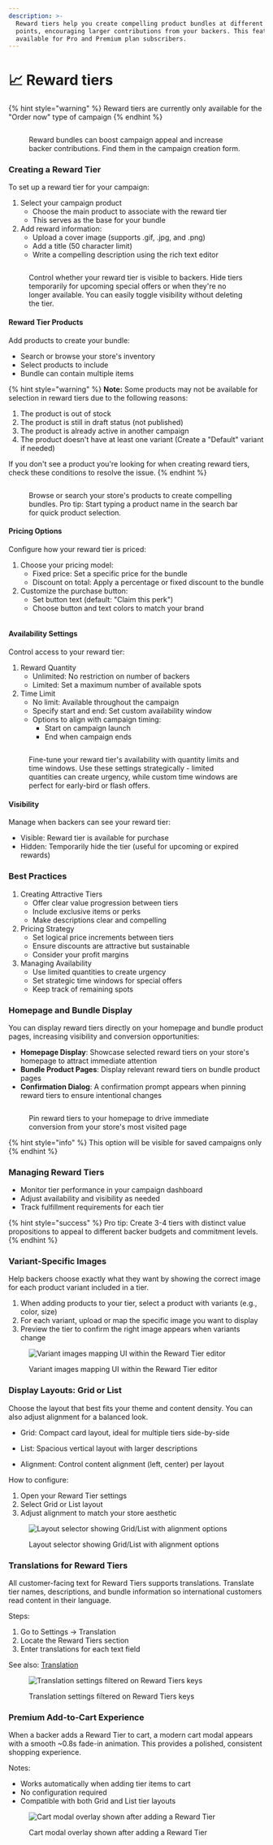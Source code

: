 ```yaml
---
description: >-
  Reward tiers help you create compelling product bundles at different price
  points, encouraging larger contributions from your backers. This feature is
  available for Pro and Premium plan subscribers.
---
```


# 📈 Reward tiers

{% hint style="warning" %}
Reward tiers are currently only available for the "Order now" type of campaign
{% endhint %}

<figure><img src="../.gitbook/assets/FP-tiers-1.png" alt=""><figcaption><p>Reward bundles can boost campaign appeal and increase backer contributions. Find them in the campaign creation form.</p></figcaption></figure>

### Creating a Reward Tier

To set up a reward tier for your campaign:

1. Select your campaign product
   * Choose the main product to associate with the reward tier
   * This serves as the base for your bundle
2. Add reward information:
   * Upload a cover image (supports .gif, .jpg, and .png)
   * Add a title (50 character limit)
   * Write a compelling description using the rich text editor

<figure><img src="../.gitbook/assets/FP-tiers-5.png" alt=""><figcaption><p>Control whether your reward tier is visible to backers. Hide tiers temporarily for upcoming special offers or when they're no longer available. You can easily toggle visibility without deleting the tier.</p></figcaption></figure>

#### Reward Tier Products

Add products to create your bundle:

* Search or browse your store's inventory
* Select products to include
* Bundle can contain multiple items

{% hint style="warning" %}
**Note:** Some products may not be available for selection in reward tiers due to the following reasons:

1. The product is out of stock
2. The product is still in draft status (not published)
3. The product is already active in another campaign
4. The product doesn't have at least one variant (Create a "Default" variant if needed)

If you don't see a product you're looking for when creating reward tiers, check these conditions to resolve the issue.
{% endhint %}

<figure><img src="../.gitbook/assets/FP-tiers-2.png" alt=""><figcaption><p>Browse or search your store's products to create compelling bundles. Pro tip: Start typing a product name in the search bar for quick product selection.</p></figcaption></figure>

#### Pricing Options

Configure how your reward tier is priced:

1. Choose your pricing model:
   * Fixed price: Set a specific price for the bundle
   * Discount on total: Apply a percentage or fixed discount to the bundle
2. Customize the purchase button:
   * Set button text (default: "Claim this perk")
   * Choose button and text colors to match your brand

<figure><img src="../.gitbook/assets/FP-tiers-4.png" alt=""><figcaption></figcaption></figure>

#### Availability Settings

Control access to your reward tier:

1. Reward Quantity
   * Unlimited: No restriction on number of backers
   * Limited: Set a maximum number of available spots
2. Time Limit
   * No limit: Available throughout the campaign
   * Specify start and end: Set custom availability window
   * Options to align with campaign timing:
     * Start on campaign launch
     * End when campaign ends

<figure><img src="../.gitbook/assets/FP-tiers-3.png" alt=""><figcaption><p>Fine-tune your reward tier's availability with quantity limits and time windows. Use these settings strategically - limited quantities can create urgency, while custom time windows are perfect for early-bird or flash offers.</p></figcaption></figure>

#### Visibility

Manage when backers can see your reward tier:

* Visible: Reward tier is available for purchase
* Hidden: Temporarily hide the tier (useful for upcoming or expired rewards)

### Best Practices

1. Creating Attractive Tiers
   * Offer clear value progression between tiers
   * Include exclusive items or perks
   * Make descriptions clear and compelling
2. Pricing Strategy
   * Set logical price increments between tiers
   * Ensure discounts are attractive but sustainable
   * Consider your profit margins
3. Managing Availability
   * Use limited quantities to create urgency
   * Set strategic time windows for special offers
   * Keep track of remaining spots

### Homepage and Bundle Display

You can display reward tiers directly on your homepage and bundle product pages, increasing visibility and conversion opportunities:

* **Homepage Display**: Showcase selected reward tiers on your store's homepage to attract immediate attention
* **Bundle Product Pages**: Display relevant reward tiers on bundle product pages
* **Confirmation Dialog**: A confirmation prompt appears when pinning reward tiers to ensure intentional changes

<figure><img src="../.gitbook/assets/FP-tiers-6.jpg" alt=""><figcaption><p>Pin reward tiers to your homepage to drive immediate conversion from your store's most visited page</p></figcaption></figure>

{% hint style="info" %}
This option will be visible for saved campaigns only
{% endhint %}

### Managing Reward Tiers

* Monitor tier performance in your campaign dashboard
* Adjust availability and visibility as needed
* Track fulfillment requirements for each tier

{% hint style="success" %}
Pro tip: Create 3-4 tiers with distinct value propositions to appeal to different backer budgets and commitment levels.
{% endhint %}

### Variant-Specific Images

Help backers choose exactly what they want by showing the correct image for each product variant included in a tier.

1. When adding products to your tier, select a product with variants (e.g., color, size)
2. For each variant, upload or map the specific image you want to display
3. Preview the tier to confirm the right image appears when variants change

<figure><img src="/.gitbook/assets/advanced-features-reward-tiers--variant-images-mapping-ui--v20250903.png" alt="Variant images mapping UI within the Reward Tier editor"><figcaption><p>Variant images mapping UI within the Reward Tier editor</p></figcaption></figure>

### Display Layouts: Grid or List

Choose the layout that best fits your theme and content density. You can also adjust alignment for a balanced look.

* Grid: Compact card layout, ideal for multiple tiers side-by-side

* List: Spacious vertical layout with larger descriptions

* Alignment: Control content alignment (left, center) per layout

How to configure:

1. Open your Reward Tier settings
2. Select Grid or List layout
3. Adjust alignment to match your store aesthetic

<figure><img src="/.gitbook/assets/advanced-features-reward-tiers--layout-selector-grid-list-alignment--v20250903.png" alt="Layout selector showing Grid/List with alignment options"><figcaption><p>Layout selector showing Grid/List with alignment options</p></figcaption></figure>

### Translations for Reward Tiers

All customer-facing text for Reward Tiers supports translations. Translate tier names, descriptions, and bundle information so international customers read content in their language.

Steps:

1. Go to Settings → Translation
2. Locate the Reward Tiers section
3. Enter translations for each text field

See also: [Translation](../customizations/translation.md)

<figure><img src="/.gitbook/assets/advanced-features-reward-tiers--translation-settings-reward-tiers--v20250903.png" alt="Translation settings filtered on Reward Tiers keys"><figcaption><p>Translation settings filtered on Reward Tiers keys</p></figcaption></figure>

### Premium Add-to-Cart Experience

When a backer adds a Reward Tier to cart, a modern cart modal appears with a smooth ~0.8s fade-in animation. This provides a polished, consistent shopping experience.

Notes:

* Works automatically when adding tier items to cart
* No configuration required
* Compatible with both Grid and List tier layouts

<figure><img src="/.gitbook/assets/advanced-features-reward-tiers--cart-modal-overlay-after-add--v20250903.png" alt="Cart modal overlay shown after adding a Reward Tier"><figcaption><p>Cart modal overlay shown after adding a Reward Tier</p></figcaption></figure>

